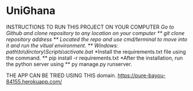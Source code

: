 # UniGhana

INSTRUCTIONS TO RUN THIS PROJECT ON YOUR COMPUTER
*Go to Github and clone repository to any location on your computer
    ** git clone repository address **
*Located the repo and use cmd/terminal to move into it and run the vitual environment.
    ** Windows: path\to\dirctory\Scripts\activate.bat**
*Install the requirements.txt file using the command.
    ** pip install -r requirements.txt
*After the installation, run the python server using
    ** py manage.py runserver.

THE APP CAN BE TRIED USING THIS domain.
https://pure-bayou-84155.herokuapp.com/
